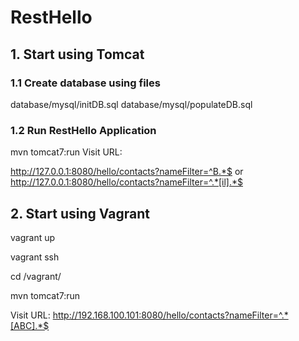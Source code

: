 # RestHello

## 1. Start using Tomcat
### 1.1 Create database using files

database/mysql/initDB.sql
database/mysql/populateDB.sql

### 1.2 Run RestHello Application

mvn tomcat7:run
Visit URL:

http://127.0.0.1:8080/hello/contacts?nameFilter=^B.*$
or
http://127.0.0.1:8080/hello/contacts?nameFilter=^.*[il].*$

## 2. Start using Vagrant

vagrant up

vagrant ssh

cd /vagrant/

mvn tomcat7:run

Visit URL:
http://192.168.100.101:8080/hello/contacts?nameFilter=^.*[ABC].*$